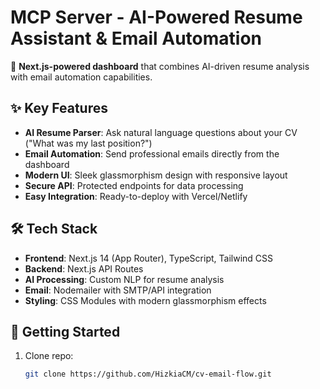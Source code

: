 # MCP Server - AI-Powered Resume Assistant & Email Automation

🚀 **Next.js-powered dashboard** that combines AI-driven resume analysis with email automation capabilities.

## ✨ Key Features

- **AI Resume Parser**: Ask natural language questions about your CV ("What was my last position?")
- **Email Automation**: Send professional emails directly from the dashboard
- **Modern UI**: Sleek glassmorphism design with responsive layout
- **Secure API**: Protected endpoints for data processing
- **Easy Integration**: Ready-to-deploy with Vercel/Netlify

## 🛠️ Tech Stack

- **Frontend**: Next.js 14 (App Router), TypeScript, Tailwind CSS
- **Backend**: Next.js API Routes
- **AI Processing**: Custom NLP for resume analysis
- **Email**: Nodemailer with SMTP/API integration
- **Styling**: CSS Modules with modern glassmorphism effects

## 🚀 Getting Started

1. Clone repo:
   ```bash
   git clone https://github.com/HizkiaCM/cv-email-flow.git
